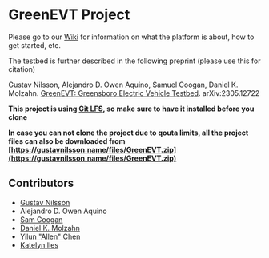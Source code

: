 # GreenEVT Project
Please go to our [Wiki](https://github.com/GreenEVT/GreenEVT/wiki) for information on what the platform is about, how to get started, etc. 

The testbed is further described in the following preprint (please use this for citation)

Gustav Nilsson, Alejandro D. Owen Aquino, Samuel Coogan, Daniel K. Molzahn. [GreenEVT: Greensboro Electric Vehicle Testbed](https://arxiv.org/abs/2305.12722). arXiv:2305.12722 

**This project is using [Git LFS](https://git-lfs.com/), so make sure to have it installed before you clone**

**In case you can not clone the project due to qouta limits, all the project files can also be downloaded from [https://gustavnilsson.name/files/GreenEVT.zip](https://gustavnilsson.name/files/GreenEVT.zip)**

## Contributors

* [Gustav Nilsson](https://gustavnilsson.name)
* Alejandro D. Owen Aquino
* [Sam Coogan](https://www.coogan.ece.gatech.edu/)
* [Daniel K. Molzahn](https://molzahn.github.io/index.html)
* [Yilun "Allen" Chen](https://www.linkedin.com/in/yilun-allen-chen-572b71141/)
* [Katelyn Iles](https://www.linkedin.com/in/katelyn-iles/)
